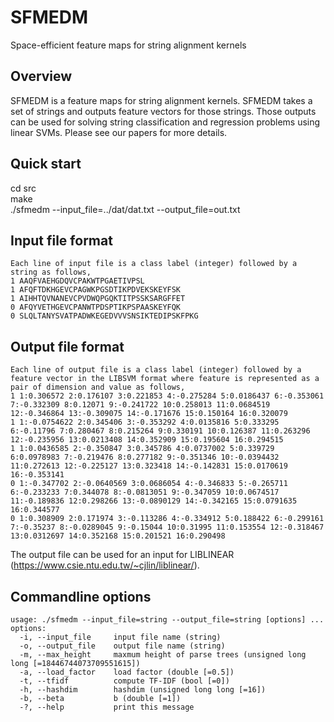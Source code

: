 # SFMEDM
Space-efficient feature maps for string alignment kernels

## Overview
SFMEDM is a feature maps for string alignment kernels. SFMEDM takes a set of strings and outputs feature vectors for those strings. Those outputs can be used for solving string classification and regression problems using linear SVMs. Please see our papers for more details. 

## Quick start
cd src  
make  
./sfmedm --input_file=../dat/dat.txt  --output_file=out.txt

## Input file format
    Each line of input file is a class label (integer) followed by a string as follows, 
    1 AAQFVAEHGDQVCPAKWTPGAETIVPSL
    1 AFQFTDKHGEVCPAGWKPGSDTIKPDVEKSKEYFSK
    1 AIHHTQVNANEVCPVDWQPGQKTITPSSKSARGFFET
    0 AFQYVETHGEVCPANWTPDSPTIKPSPAASKEYFQK
    0 SLQLTANYSVATPADWKEGEDVVVSNSIKTEDIPSKFPKG

## Output file format
    Each line of output file is a class label (integer) followed by a feature vector in the LIBSVM format where feature is represented as a pair of dimension and value as follows, 
    1 1:0.306572 2:0.176107 3:0.221853 4:-0.275284 5:0.0186437 6:-0.353061 7:-0.332309 8:0.12071 9:-0.241722 10:0.258013 11:0.0684519 12:-0.346864 13:-0.309075 14:-0.171676 15:0.150164 16:0.320079
    1 1:-0.0754622 2:0.345406 3:-0.353292 4:0.0135816 5:0.333295 6:-0.11796 7:0.280467 8:0.215264 9:0.330191 10:0.126387 11:0.263296 12:-0.235956 13:0.0213408 14:0.352909 15:0.195604 16:0.294515
    1 1:0.0436585 2:-0.350847 3:0.345786 4:0.0737002 5:0.339729 6:0.0978983 7:-0.219476 8:0.277182 9:-0.351346 10:-0.0394432 11:0.272613 12:-0.225127 13:0.323418 14:-0.142831 15:0.0170619 16:-0.353141
    0 1:-0.347702 2:-0.0640569 3:0.0686054 4:-0.346833 5:-0.265711 6:-0.233233 7:0.344078 8:-0.0813051 9:-0.347059 10:0.0674517 11:-0.189836 12:0.298266 13:-0.0890129 14:-0.342165 15:0.0791635 16:0.344577
    0 1:0.308909 2:0.171974 3:-0.113286 4:-0.334912 5:0.188422 6:-0.299161 7:-0.35237 8:-0.0289045 9:-0.15044 10:0.31995 11:0.153554 12:-0.318467 13:0.0312697 14:0.352168 15:0.201521 16:0.290498
    
The output file can be used for an input for LIBLINEAR (https://www.csie.ntu.edu.tw/~cjlin/liblinear/).
  

## Commandline options
    usage: ./sfmedm --input_file=string --output_file=string [options] ...  
    options:  
      -i, --input_file     input file name (string)  
      -o, --output_file    output file name (string)  
      -m, --max_height     maxmum height of parse trees (unsigned long long [=18446744073709551615])  
      -a, --load_factor    load factor (double [=0.5])  
      -t, --tfidf          compute TF-IDF (bool [=0])  
      -h, --hashdim        hashdim (unsigned long long [=16])  
      -b, --beta           b (double [=1])  
      -?, --help           print this message  

